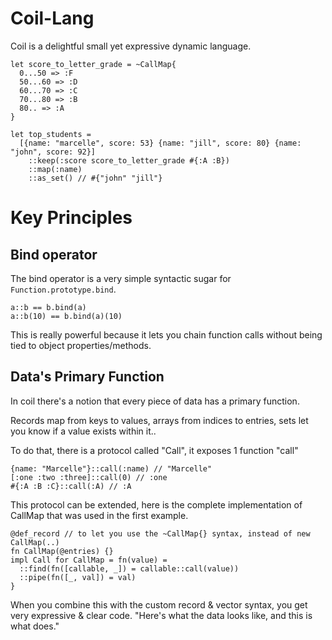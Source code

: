 # Coil-Lang

Coil is a delightful small yet expressive dynamic language.

```
let score_to_letter_grade = ~CallMap{
  0...50 => :F
  50...60 => :D
  60...70 => :C
  70...80 => :B
  80.. => :A
}

let top_students =
  [{name: "marcelle", score: 53} {name: "jill", score: 80} {name: "john", score: 92}]
    ::keep(:score score_to_letter_grade #{:A :B})
    ::map(:name)
    ::as_set() // #{"john" "jill"}
```

# Key Principles

## Bind operator

The bind operator is a very simple syntactic sugar for `Function.prototype.bind`.

```
a::b == b.bind(a)
a::b(10) == b.bind(a)(10)
```

This is really powerful because it lets you chain function calls without being tied to object properties/methods.

## Data's Primary Function

In coil there's a notion that every piece of data has a primary function.

Records map from keys to values, arrays from indices to entries, sets let you know if a value exists within it..

To do that, there is a protocol called "Call", it exposes 1 function "call"

```
{name: "Marcelle"}::call(:name) // "Marcelle"
[:one :two :three]::call(0) // :one
#{:A :B :C}::call(:A) // :A
```

This protocol can be extended, here is the complete implementation of CallMap that was used in the first example.

```
@def_record // to let you use the ~CallMap{} syntax, instead of new CallMap(..)
fn CallMap(@entries) {}
impl Call for CallMap = fn(value) =
  ::find(fn([callable, _]) = callable::call(value))
  ::pipe(fn([_, val]) = val)
}
```

When you combine this with the custom record & vector syntax, you get very expressive & clear code. "Here's what the data looks like, and this is what does."
